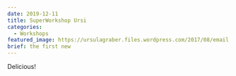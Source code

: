 ```yaml
---
date: 2019-12-11
title: SuperWorkshop Ursi
categories:
  - Workshops
featured_image: https://ursulagraber.files.wordpress.com/2017/08/email.jpg?w=1560&h=940&fit=crop
brief: the first new
---
```


Delicious!

